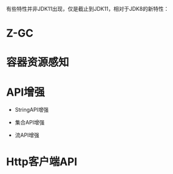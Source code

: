 有些特性并非JDK11出现，仅是截止到JDK11，相对于JDK8的新特性：

# Z-GC

# 容器资源感知

# API增强

- StringAPI增强

- 集合API增强

- 流API增强

# Http客户端API

